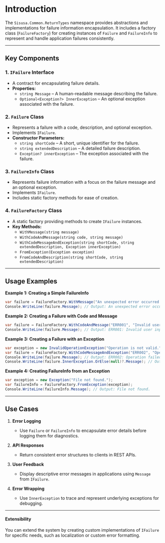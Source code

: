 # **Introduction**
The `Sisusa.Common.ReturnTypes` namespace provides abstractions and implementations for failure information encapsulation. It includes a factory class (`FailureFactory`) for creating instances of `Failure` and `FailureInfo` to represent and handle application failures consistently.

---

## **Key Components**

### 1. **`IFailure` Interface**
- A contract for encapsulating failure details.
- **Properties:**
    - `string Message` – A human-readable message describing the failure.
    - `Optional<Exception?> InnerException` – An optional exception associated with the failure.

### 2. **`Failure` Class**
- Represents a failure with a code, description, and optional exception.
- Implements `IFailure`.
- **Constructor Parameters:**
    - `string shortCode` – A short, unique identifier for the failure.
    - `string extendedDescription` – A detailed failure description.
    - `Exception? innerException` – The exception associated with the failure.

### 3. **`FailureInfo` Class**
- Represents failure information with a focus on the failure message and an optional exception.
- Implements `IFailure`.
- Includes static factory methods for ease of creation.

### 4. **`FailureFactory` Class**
- A static factory providing methods to create `IFailure` instances.
- **Key Methods:**
    - `WithMessage(string message)`
    - `WithCodeAndMessage(string code, string message)`
    - `WithCodeMessageAndException(string shortCode, string extendedDescription, Exception innerException)`
    - `FromException(Exception exception)`
    - `FromCodeAndDescription(string shortCode, string extendedDescription)`

---

## **Usage Examples**

**Example 1: Creating a Simple FailureInfo**
```csharp
var failure = FailureFactory.WithMessage("An unexpected error occurred.");
Console.WriteLine(failure.Message); // Output: An unexpected error occurred.
```

**Example 2: Creating a Failure with Code and Message**
```csharp
var failure = FailureFactory.WithCodeAndMessage("ERR001", "Invalid user input.");
Console.WriteLine(failure.Message); // Output: ERR001: Invalid user input.
```

**Example 3: Creating a Failure with an Exception**
```csharp
var exception = new InvalidOperationException("Operation is not valid.");
var failure = FailureFactory.WithCodeMessageAndException("ERR002", "Operation failed", exception);
Console.WriteLine(failure.Message); // Output: ERR002: Operation failed
Console.WriteLine(failure.InnerException.OrElse(null)?.Message); // Output: Operation is not valid.
```

**Example 4: Creating FailureInfo from an Exception**
```csharp
var exception = new Exception("File not found.");
var failureInfo = FailureFactory.FromException(exception);
Console.WriteLine(failureInfo.Message); // Output: File not found.
```

---

## **Use Cases**

1. **Error Logging**
    - Use `Failure` or `FailureInfo` to encapsulate error details before logging them for diagnostics.

2. **API Responses**
    - Return consistent error structures to clients in REST APIs.

3. **User Feedback**
    - Display descriptive error messages in applications using `Message` from `IFailure`.

4. **Error Wrapping**
    - Use `InnerException` to trace and represent underlying exceptions for debugging.

---

#### **Extensibility**
You can extend the system by creating custom implementations of `IFailure` for specific needs, such as localization or custom error formatting.